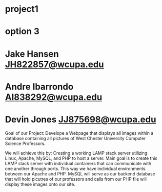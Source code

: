 # project1
# option 3

# Jake Hansen  JH822857@wcupa.edu
# Andre Ibarrondo  AI838292@wcupa.edu
# Devin Jones   JJ875698@wcupa.edu


Goal of our Project:
Develope a Webpage that displays all images within a database containing all pictures of 
West Chester University Computer Science Professors.

We will achieve this by:
Creating a working LAMP stack server utilizing Linux, Apache, MySQL, and PHP to host a server.
Main goal is to create this LAMP stack server with individual containers that can communicate with one another through ports.
This way we have individual environments between our Apache and PHP.
MySQL will serve as our backend database that will hold picutres of our professors and calls from our PHP file will display
these images onto our site.
